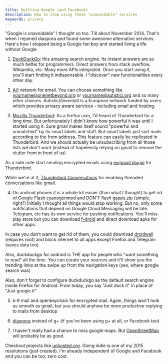 ```yaml
---
title: Quitting Google (and Facebook)
description: How to stop using these "unavoidable" services
keywords: privacy
---
```

"Google is unavoidable"
I thought so too. Till about November 2014. That's when I rejoined diaspora and found some awesome alternative services. Here's how I stopped being a Google fan boy and started living a life without Google

1) [DuckDuckGo](https://duckduckgo.com): this amazing search engine. Its instant answers are so much better for programmers. Direct answers from stack overflow, Wikipedia, etc. Many more APIs integrated. Once you start using it, you'll start finding it indispensable. I "discover" new functionalities every other day.

2) [A/I](http://autistici.org/) network for email. You can choose something like yourname@onenetbeyond.org or yourname@autistici.org and so many other choices.
Autistici/Inventati is a European network funded by users which provides privacy aware services - including email and hosting.

3) [Mozilla Thunderbird](https://mozilla.org/thunderbird): As a firefox user, I'd heard of Thunderbird for a long time. But unfortunately I didn't know how powerful it was until I started using it.
Sure gmail makes itself sound "powerful and unmatched" by its smart labels and stuff. But smart labels just sort mails according to the from address. This feature can easily be replicated in Thunderbird. And we should actually be unsubscribing from all those lists we don't want (instead of hopelessly relying on gmail to remove the clutter from in front of us)

As a side note start sending encrypted emails using [enigmail plugin](https://enigmail.net/) for Thunderbird.

While we're at it, [Thunderbird Conversations](https://addons.mozilla.org/thunderbird/addon/gmail-conversation-view/) for enabling threaded conversations like gmail.

4) On android phones it is a whole lot easier (than what I thought) to get rid of Google
[Flash cyanogenmod](forum.xda-developers.com/) and DON'T flash gapps.zip (simple, right?)
Initially I thought all things would stop working. But no, only some notifications that depend on Google Cloud Messaging will be late. Telegram, etc has its own service for pushing notifications. You'll miss play store but you can download [f-droid](http://f-droid.org/) and direct download apks for other apps.

In case you don't want to get rid of them, you could download [droidwall](https://code.google.com/p/droidwall/) (requires root) and block internet to all apps except Firefox and Telegram (saves data too)

Also, duckduckgo for android is THE app for people who "want something to read" all the time. You can curate your sources and it'll show you the trending links at the swipe up from the navigation keys (yes, where google search was)

Also, don't forget to configure duckduckgo as the default search engine inside Firefox for Android. From today, you say "Just duck it" in place of "Just google it"

5) k-9 mail and openkeychain for encrypted mail. Again, things won't look as smooth as gmail, but you should anyhow be more productive replying to mails from desktop

6) [diaspora](https://diasporafoundation.org/) instead of g+ (if you've been using g+ at all, or Facebook too)

7) I haven't really had a chance to miss google maps. But [OpenStreetMap](https://www.openstreetmap.org/) will probably be as good.

Checkout projects like [unhosted.org](http://unhosted.org/). Going indie is one of my 2015 resolutions (just created). I'm already independent of Google and Facebook and you can be too, zero cost.
